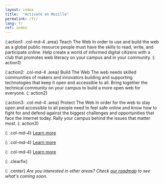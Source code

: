 ```yaml
---
layout: index
title:  "Activate en Mozilla"
permalink: /fr/
lang: fr
ref: index
---
```


{:action1: .col-md-4 .area}
<span>Teach The Web</span>
In order to use and build the web as a global public resource people must have the skills to read, write, and participate online. Help create a world of informed digital citizens with a club that promotes web literacy on your campus and in your community.
{: action1}

{:action2: .col-md-4 .area}
<span>Build The Web</span>
The web needs skilled communities of makers and innovators building and supporting technologies that keep it open and accessible to all. Bring together the technical community on your campus to build a more open web for everyone.
{: action2}

{:action3: .col-md-4 .area}
<span>Protect The Web</span>
In order for the web to stay open and accessible to all people need to feel safe online and know how to fight for and defend against the biggest challenges and opportunities that face the internet today. Rally your campus behind the issues that matter most.
{: action3}

{: .col-md-4}
<a class="btn btn-default" href="/activities/" role="button">Learn more</a>

{: .col-md-4}
<a class="btn btn-default" href="/activities/" role="button">Learn more</a>

{: .col-md-4}
<a class="btn btn-default" href="/activities/" role="button">Learn more</a>

{: .clearfix}
&nbsp;

{: .center}
_Are you interested in other areas? Check [our roadmap](/roadmap/) to see what's coming soon._
